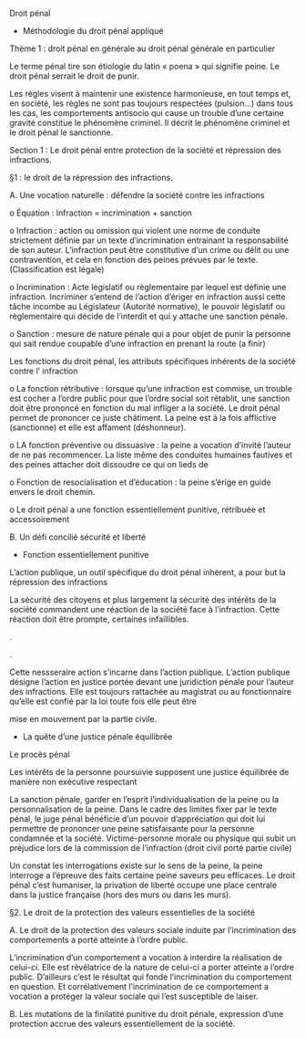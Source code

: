 

Droit pénal

- Méthodologie du droit pénal appliqué

Thème 1 : droit pénal en générale au droit pénal générale en particulier

Le terme pénal tire son étiologie du latin « poena » qui signifie peine. Le droit pénal serrait le droit de punir.

Les règles visent à maintenir une existence harmonieuse, en tout temps et, en société, les règles ne sont pas toujours respectées (pulsion…) dans tous les cas, les comportements antisocio qui cause un trouble d’une certaine gravité constitue le phénomène criminel. Il décrit le phénomène criminel et le droit pénal le sanctionne.

Section 1 : Le droit pénal entre protection de la société et répression des infractions.

§1 : le droit de la répression des infractions.

A. Une vocation naturelle : défendre la société contre les infractions

o Équation : Infraction = incrimination + sanction

o Infraction : action ou omission qui violent une norme de conduite strictement définie par un texte d’incrimination entrainant la responsabilité de son auteur. L’infraction peut être constitutive d’un crime ou délit ou une contravention, et cela en fonction des peines prévues par le texte. (Classification est légale)

o Incrimination : Acte législatif ou règlementaire par lequel est définie une infraction. Incriminer s’entend de l’action d’ériger en infraction aussi cette tâche incombe au Législateur (Autorité normative), le pouvoir législatif ou règlementaire qui décide de l’interdit et qui y attache une sanction pénale.

o Sanction : mesure de nature pénale qui a pour objet de punir la personne qui sait rendue coupable d’une infraction en prenant la route (a finir)

Les fonctions du droit pénal, les attributs spécifiques inhérents de la société contre l’ infraction

o La fonction rétributive : lorsque qu’une infraction est commise, un trouble est cocher a l’ordre public pour que l’ordre social soit rétablit, une sanction doit être prononcé en fonction du mal infliger a la société. Le droit pénal permet de prononcer ce juste châtiment. La peine est à la fois afflictive (sanctionne) et elle est affament (déshonneur).

o LA fonction préventive ou dissuasive : la peine a vocation d’invité l’auteur de ne pas recommencer. La liste même des conduites humaines fautives et des peines attacher doit dissoudre ce qui on lieds de

o Fonction de resocialisation et d’éducation : la peine s’érige en guide envers le droit chemin.

o Le droit pénal a une fonction essentiellement punitive, rétribuée et accessoirement

B. Un défi concilié sécurité et liberté

- Fonction essentiellement punitive

L’action publique, un outil spécifique du droit pénal inhérent, a pour but la répression des infractions

La sécurité des citoyens et plus largement la sécurité des intérêts de la société commandent une réaction de la société face à l’infraction. Cette réaction doit être prompte, certaines infaillibles.

.

.

Cette nessseraire action s’incarne dans l’action publique. L’action publique désigne l’action en justice portée devant une juridiction pénale pour l’auteur des infractions. Elle est toujours rattachée au magistrat ou au fonctionnaire qu’elle est confié par la loi toute fois elle peut être

mise en mouvement par la partie civile.

- La quête d’une justice pénale équilibrée

Le procès pénal

Les intérêts de la personne poursuivie supposent une justice équilibrée de manière non exécutive respectant

La sanction pénale, garder en l’esprit l’individualisation de la peine ou la personnalisation de la peine. Dans le cadre des limites fixer par le texte pénal, le juge pénal bénéficie d’un pouvoir d’appréciation qui doit lui permettre de prononcer une peine satisfaisante pour la personne condamnée et la société. Victime-personne morale ou physique qui subit un préjudice lors de la commission de l’infraction (droit civil porté partie civile)

Un constat les interrogations existe sur le sens de la peine, la peine interroge a l’épreuve des faits certaine peine saveurs peu efficaces. Le droit pénal c’est humaniser, la privation de liberté occupe une place centrale dans la justice française (hors des murs ou dans les murs).

§2. Le droit de la protection des valeurs essentielles de la société

A. Le droit de la protection des valeurs sociale induite par l’incrimination des comportements a porté atteinte à l’ordre public.

L’incrimination d’un comportement a vocation à interdire la réalisation de celui-ci. Elle est révélatrice de la nature de celui-ci a porter atteinte a l’ordre public. D’ailleurs c’est le résultat qui fonde l’incrimination du comportement en question. Et corrélativement l’incrimination de ce comportement a vocation a protéger la valeur sociale qui l’est susceptible de laiser.

B. Les mutations de la finilatité punitive du droit pénale, expression d’une protection accrue des valeurs essentiellement de la société.